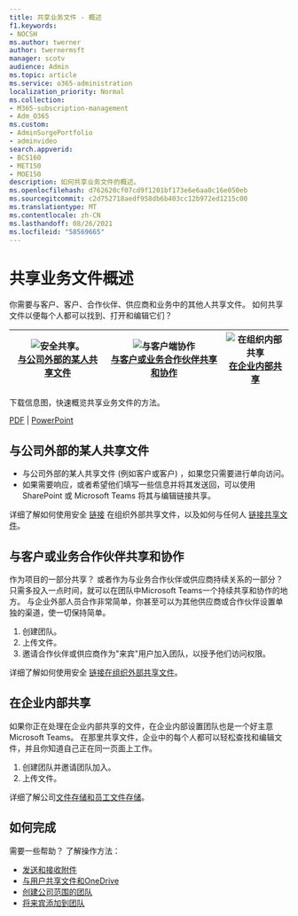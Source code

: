 ```yaml
---
title: 共享业务文件 - 概述
f1.keywords:
- NOCSH
ms.author: twerner
author: twernermsft
manager: scotv
audience: Admin
ms.topic: article
ms.service: o365-administration
localization_priority: Normal
ms.collection:
- M365-subscription-management
- Adm_O365
ms.custom:
- AdminSurgePortfolio
- adminvideo
search.appverid:
- BCS160
- MET150
- MOE150
description: 如何共享业务文件的概述。
ms.openlocfilehash: d762620cf07cd9f1201bf173e6e6aa0c16e050eb
ms.sourcegitcommit: c2d752718aedf958db6b403cc12b972ed1215c00
ms.translationtype: MT
ms.contentlocale: zh-CN
ms.lasthandoff: 08/26/2021
ms.locfileid: "58569665"
---
```

# <a name="overview-of-sharing-business-files"></a>共享业务文件概述

你需要与客户、客户、合作伙伴、供应商和业务中的其他人共享文件。 如何共享文件以便每个人都可以找到、打开和编辑它们？

|![安全共享。](../media/securely-share-file.png)<br/>[与公司外部的某人共享文件](#share-a-file-with-someone-outside-of-your-company)|![与客户端协作](../media/share-and-collab-with-partner.png) <br/>[与客户或业务合作伙伴共享和协作](#share-and-collaborate-with-a-client-or-business-partner) | ![在组织内部共享](../media/share-inside-your-org.png) <br/>[在企业内部共享](#share-inside-your-business) |
|--|--|--|

下载信息图，快速概览共享业务文件的方法。 

[PDF](https://go.microsoft.com/fwlink/?linkid=2079435)  | [PowerPoint](https://go.microsoft.com/fwlink/?linkid=2079438)

## <a name="share-a-file-with-someone-outside-of-your-company"></a>与公司外部的某人共享文件

- 与公司外部的某人共享文件 (例如客户或客户) ，如果您只需要进行单向访问。
- 如果需要响应，或者希望他们填写一些信息并将其发送回，可以使用 SharePoint 或 Microsoft Teams 将其与编辑链接共享。

详细了解如何使用安全 [链接](securely-share-files-externally.md) 在组织外部共享文件，以及如何与任何人 [链接共享文件](share-files-externally.md)。

## <a name="share-and-collaborate-with-a-client-or-business-partner"></a>与客户或业务合作伙伴共享和协作

作为项目的一部分共享？ 或者作为与业务合作伙伴或供应商持续关系的一部分？ 只需多投入一点时间，就可以在团队中Microsoft Teams一个持续共享和协作的地方。 与企业外部人员合作非常简单，你甚至可以为其他供应商或合作伙伴设置单独的渠道，使一切保持简单。

1. 创建团队。
1. 上传文件。
1. 邀请合作伙伴或供应商作为"来宾"用户加入团队，以授予他们访问权限。

详细了解如何使用安全 [链接在组织外部共享文件](securely-share-files-externally.md)。

## <a name="share-inside-your-business"></a>在企业内部共享

如果你正在处理在企业内部共享的文件，在企业内部设置团队也是一个好主意Microsoft Teams。 在那里共享文件，企业中的每个人都可以轻松查找和编辑文件，并且你知道自己正在同一页面上工作。

1. 创建团队并邀请团队加入。
1. 上传文件。

详细了解公司[文件存储和](files-to-sharepoint.md)[员工文件存储](files-to-onedrive.md)。

## <a name="how-to-get-it-done"></a>如何完成

需要一些帮助？ 了解操作方法：

- [发送和接收附件](https://support.microsoft.com/office/sending-and-receiving-attachments-d32cd5ad-c7c5-49df-814d-4c17a5d3beb0)
- [与用户共享文件和OneDrive](https://support.microsoft.com/office/share-files-and-folders-with-microsoft-365-business-72f26d6c-bf9e-432c-8b96-e3c2437f5b65)
- [创建公司范围的团队](org-wide-team.md)
- [将来宾添加到团队](https://support.microsoft.com/office/add-guests-to-a-team-in-teams-fccb4fa6-f864-4508-bdde-256e7384a14f)